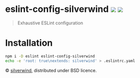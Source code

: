 # eslint-config-silverwind [![](https://img.shields.io/npm/v/eslint-config-silverwind.svg)](https://www.npmjs.org/package/eslint-config-silverwind) [![](https://img.shields.io/badge/licence-bsd-blue.svg)](https://raw.githubusercontent.com/silverwind/eslint-config-silverwind/master/LICENSE)
> Exhaustive ESLint configuration

# Installation

``` bash
npm i -D eslint eslint-config-silverwind
echo -e 'root: true\nextends: silverwind' > .eslintrc.yaml
```

© [silverwind](https://github.com/silverwind), distributed under BSD licence.
